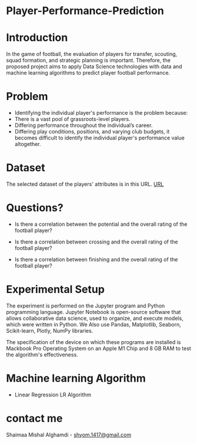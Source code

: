 
# Player-Performance-Prediction


# Introduction

In the game of football, the evaluation of players for transfer, scouting, squad formation, and strategic planning is important. Therefore, the proposed project aims to apply Data Science technologies with data and machine learning algorithms to predict player football performance.

# Problem

- Identifying the individual player's performance is the problem because:
- There is a vast pool of grassroots-level players.
- Differing performance throughout the individual’s career.
- Differing play conditions, positions, and varying club budgets, it becomes difficult to identify the individual player's performance value altogether.


# Dataset

The selected dataset of the players' attributes is in this URL.
[URL](https://www.kaggle.com/hugomathien/soccer)

# Questions?

- Is there a correlation between the potential and the overall rating of the football player?

- Is there a correlation between crossing and the overall rating of the football player?

- Is there a correlation between finishing and the overall rating of the football player?


# Experimental Setup
The experiment is performed on the Jupyter program and Python programming language. Jupyter Notebook is open-source software that allows collaborative data science, used to organize, and execute models, which were written in Python. We Also use Pandas, Matplotlib, Seaborn, Scikit-learn, Plotly, NumPy libraries.

The specification of the device on which these programs are installed is Mackbook Pro Operating System on an Apple M1 Chip and 8 GB RAM to test the algorithm's effectiveness.


# Machine learning  Algorithm
- Linear Regression LR Algorithm

# contact me 
Shaimaa Mishal Alghamdi - shyom.1417@gmail.com


